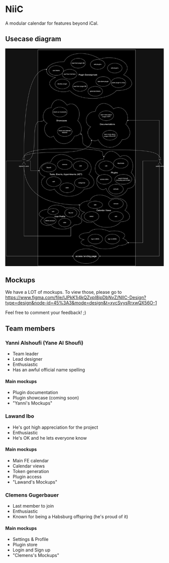 # NiiC
A modular calendar for features beyond iCal.

## Usecase diagram

![](diagrams/usecase-diagram.png)

## Mockups

We have a LOT of mockups.
To view those, please go to
https://www.figma.com/file/IJPkK1i4kQZvpI8ipDbNvZ/NIIC-Design?type=design&node-id=45%3A3&mode=design&t=xycSvysRrxwQX56O-1

Feel free to comment your feedback! ;)

## Team members

### Yanni Alshoufi (Yane Al Shoufi)

- Team leader
- Lead designer
- Enthusiastic
- Has an awful official name spelling

#### Main mockups

- Plugin documentation
- Plugin showcase (coming soon)
- "Yanni's Mockups"

### Lawand Ibo

- He's got high appreciation for the project
- Enthusiastic
- He's OK and he lets everyone know

#### Main mockups

- Main FE calendar
- Calendar views
- Token generation
- Plugin access
- "Lawand's Mockups"

### Clemens Gugerbauer

- Last member to join
- Enthusiastic
- Known for being a Habsburg offspring (he's proud of it)

#### Main mockups

- Settings & Profile
- Plugin store
- Login and Sign up
- "Clemens's Mockups"


